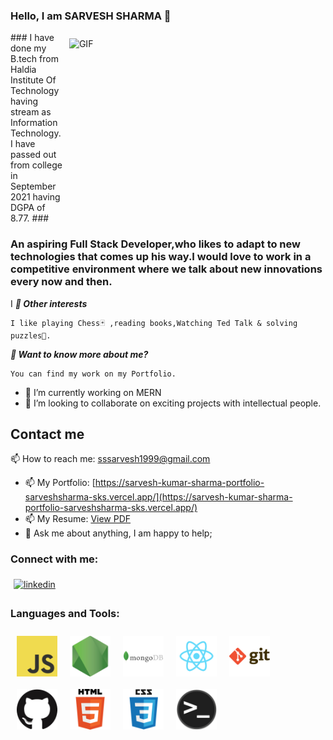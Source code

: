 ### Hello, I am SARVESH SHARMA 👋

 <img align="right" alt="GIF" src="https://www.bacancytechnology.com/blog/wp-content/uploads/2019/07/developer-dribbble.gif" width="400" height="280" style=" padding:2%" />
### I have done my B.tech from Haldia Institute Of Technology having stream as Information Technology.I have passed out from college in September 2021 having DGPA of 8.77. ###

### An aspiring Full Stack Developer,who likes to adapt to new technologies that comes up his way.I would love to work  in a competitive environment where we talk about new innovations      every now and then. 

I 
***👯 Other interests***

    I like playing Chess🃏 ,reading books,Watching Ted Talk & solving puzzles🧩.


***💬 Want to know more about me?***

    You can find my work on my Portfolio.

- 🔭 I’m currently working on MERN 
- 👯 I’m looking to collaborate on exciting projects with intellectual people.

## Contact me
📫 How to reach me: sssarvesh1999@gmail.com
- 📫 My Portfolio: [https://sarvesh-kumar-sharma-portfolio-sarveshsharma-sks.vercel.app/](https://sarvesh-kumar-sharma-portfolio-sarveshsharma-sks.vercel.app/)
- 📫 My Resume: [View PDF](https://drive.google.com/drive/folders/1rxbO4m_xu3o9xuUSZCqHp55x8eg8qGTk?usp=sharing)
- 💬 Ask me about anything, I am happy to help;

### Connect with me:

<p>
    <a href="https://www.linkedin.com/in/sarveshkumarsharma-sks/">
    <img alt="linkedin" width="7%" style="padding:5px" src="https://upload.wikimedia.org/wikipedia/commons/thumb/c/c9/Linkedin.svg/1200px-Linkedin.svg.png"/>
  </a>
  
</p>



### Languages and Tools:


<img align="left" alt="JavaScript" width="65px" style="padding:10px" src="https://raw.githubusercontent.com/github/explore/80688e429a7d4ef2fca1e82350fe8e3517d3494d/topics/javascript/javascript.png" />



<img align="left" alt="Node.js" width="65px" style="padding:10px" src="https://raw.githubusercontent.com/github/explore/80688e429a7d4ef2fca1e82350fe8e3517d3494d/topics/nodejs/nodejs.png" />



<img align="left" alt="MongoDB" width="65px" style="padding:10px" src="https://raw.githubusercontent.com/github/explore/80688e429a7d4ef2fca1e82350fe8e3517d3494d/topics/mongodb/mongodb.png" />



<img align="left" alt="React" width="65px" style="padding:10px" src="https://raw.githubusercontent.com/github/explore/80688e429a7d4ef2fca1e82350fe8e3517d3494d/topics/react/react.png" />

<img align="left" alt="Git" width="65px" style="padding:10px" src="https://raw.githubusercontent.com/github/explore/80688e429a7d4ef2fca1e82350fe8e3517d3494d/topics/git/git.png" />

<img align="left" alt="GitHub" width="65px" style="padding:10px" src="https://raw.githubusercontent.com/github/explore/78df643247d429f6cc873026c0622819ad797942/topics/github/github.png" />

<img align="left" alt="HTML5" width="65px" style="padding:10px" src="https://raw.githubusercontent.com/github/explore/80688e429a7d4ef2fca1e82350fe8e3517d3494d/topics/html/html.png" />
<img align="left" alt="CSS3" width="65px" style="padding:10px" src="https://raw.githubusercontent.com/github/explore/80688e429a7d4ef2fca1e82350fe8e3517d3494d/topics/css/css.png" />


<img align="left" alt="Terminal" width="65px" style="padding:10px" src="https://raw.githubusercontent.com/github/explore/80688e429a7d4ef2fca1e82350fe8e3517d3494d/topics/terminal/terminal.png" />
<br />
<br />
<br/>






